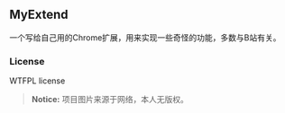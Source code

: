 ## MyExtend

一个写给自己用的Chrome扩展，用来实现一些奇怪的功能，多数与B站有关。

### License

WTFPL license

> **Notice:** 项目图片来源于网络，本人无版权。